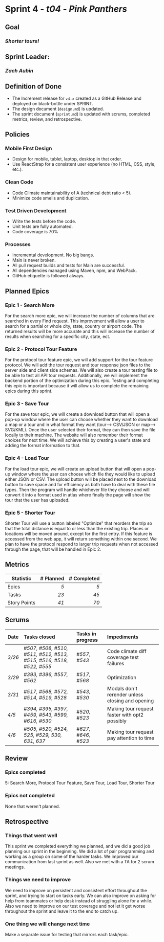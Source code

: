 # Sprint 4 - *t04* - *Pink Panthers*

## Goal
### *Shorter tours!*

## Sprint Leader: 
### *Zach Aubin*

## Definition of Done

* The Increment release for `v4.x` created as a GitHub Release and deployed on black-bottle under SPRINT.
* The design document (`design.md`) is updated.
* The sprint document (`sprint.md`) is updated with scrums, completed metrics, review, and retrospective.

## Policies

### Mobile First Design
* Design for mobile, tablet, laptop, desktop in that order.
* Use ReactStrap for a consistent user experience (no HTML, CSS, style, etc.).

### Clean Code
* Code Climate maintainability of A (technical debt ratio < 5).
* Minimize code smells and duplication.

### Test Driven Development
* Write the tests before the code.
* Unit tests are fully automated.
* Code coverage is 70%

### Processes
* Incremental development.  No big bangs.
* Main is never broken. 
* All pull request builds and tests for Main are successful.
* All dependencies managed using Maven, npm, and WebPack.
* GitHub etiquette is followed always.


## Planned Epics
### Epic 1 - Search More
For the search more epic, we will increase the number of columns that are searched in every Find request. 
This improvement will allow a user to search for a partial or whole city, state, country or airport code. 
The returned results will be more accurate and this will increase the number of results when searching for a 
specific city, state, ect.

### Epic 2 - Protocol Tour Feature
For the protocol tour feature epic, we will add support for the tour feature protocol. 
We will add the tour request and tour response json files to the server side and client 
side schemas. We will also create a tour testing file to be able to test all API tour 
requests. Additionally, we will implement the backend portion of the optimization 
during this epic. Testing and completing this epic is important because it will allow 
us to complete the remaining epics during this sprint.

### Epic 3 - Save Tour
For the save tour epic, we will create a download button that will open a pop-up window
where the user can choose whether they want to download a map or a tour and in 
what format they want (tour--> CSV/JSON or map--> SVG/KML). 
Once the user selected their format, they can then save the file locally to their machine. 
The website will also remember their format choices for next time. We will achieve this
by creating a user's state and adding the format information to that.  

### Epic 4 - Load Tour
For the load tour epic, we will create an upload button that will open a pop-up window 
where the user can choose which file they would like to upload either JSON or CSV. The 
upload button will be placed next to the download button to save space and for efficiency 
as both have to deal with these file types. Then the program will handle whichever file 
they choose and will convert it into a format used in atlas where finally the page will 
show the tour that the user has uploaded. 

### Epic 5 - Shorter Tour
Shorter Tour will use a button labeled "Optimize" that reorders the trip so that the total 
distance is equal to or less than the existing trip. Places or locations will be moved 
around, except for the first entry. If this feature is accessed from the web app, it will 
return something within one second. We plan to have the protocol respond to larger trip 
requests when not accessed through the page, that will be handled in Epic 2.

## Metrics

| Statistic | # Planned | # Completed |
| --- | ---: | ---: |
| Epics | *5* | *5* |
| Tasks |  *23*   | *45* | 
| Story Points |  *41*  | *70* | 


## Scrums

| Date | Tasks closed  | Tasks in progress | Impediments |
| :--- | :--- | :--- | :--- |
| *3/26* | *#507, #508, #510, #511, #512, #513, #515, #516, #518, #522, #555* | *#557, #543* | Code climate diff coverage test failures | 
| *3/29* | *#393, #396, #557, #562* | *#517, #568* | Optimization |
| *3/31* | *#517, #568, #572, #514, #519, #528* | *#543, #530* | Modals don't rerender unless closing and opening |
| *4/5* | *#394, #395, #397, #459, #543, #599, #616, #530* | *#520, #523* | Making tour request faster with opt2 possibly |
| *4/6* | *#505, #520, #524, 525, #529, 530, 631, 637* | *#627, #646, #523* | Making tour request pay attention to time |


## Review

### Epics completed  
5: Search More, Protocol Tour Feature, Save Tour, Load Tour, Shorter Tour

### Epics not completed 
None that weren't planned.

## Retrospective

### Things that went well
This sprint we completed everything we planned, and we did a good job planning our sprint in the beginning. We did a 
lot of pair programming and working as a group on some of the harder tasks. We improved our communication from last 
sprint as well. Also we met with a TA for 2 scrum meetings. 

### Things we need to improve
We need to improve on persistent and consistent effort throughout the sprint, and trying to start on tasks early. We can
also improve on asking for help from teammates or help desk instead of struggling alone for a while. Also we need to 
improve on our test coverage and not let it get worse throughout the sprint and leave it to the end to catch up. 

### One thing we will change next time
Make a separate issue for testing that mirrors each task/epic. 
